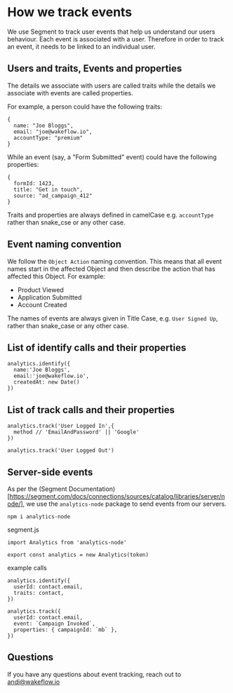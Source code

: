 # How we track events

We use Segment to track user events that help us understand our users behaviour. Each event is associated with a user. Therefore in order to track an event, it needs to be linked to an individual user.

## Users and traits, Events and properties

The details we associate with users are called traits while the details we associate with events are called properties.

For example, a person could have the following traits:

```
{
  name: "Joe Bloggs",
  email: "joe@wakeflow.io",
  accountType: "premium"
}
```

While an event (say, a "Form Submitted" event) could have the following properties:
```
{
  formId: 1423,
  title: "Get in touch",
  source: "ad_campaign_412"
}
```
Traits and properties are always defined in camelCase e.g. `accountType` rather than snake_cse or any other case.

## Event naming convention
We follow the `Object Action` naming convention. This means that all event names start in the affected Object and then describe the action that has affected this Object. For example:

- Product Viewed
- Application Submitted
- Account Created

The names of events are always given in Title Case, e.g. `User Signed Up`, rather than snake_case or any other case.

## List of identify calls and their properties
```
analytics.identify({
  name:'Joe Bloggs',
  email:'joe@wakeflow.io',
  createdAt: new Date()
})
```

## List of track calls and their properties
```
analytics.track('User Logged In',{
  method // 'EmailAndPassword' || 'Google'
})

analytics.track('User Logged Out')
```

## Server-side events
As per the (Segment Documentation)[https://segment.com/docs/connections/sources/catalog/libraries/server/node/], we use the `analytics-node` package to send events from our servers.

`npm i analytics-node`

segment.js
```
import Analytics from 'analytics-node'

export const analytics = new Analytics(token)
```

example calls
```
analytics.identify({
  userId: contact.email,
  traits: contact,
})

analytics.track({
  userId: contact.email,
  event: `Campaign Invoked`,
  properties: { campaignId: `mb` },
})
```


## Questions
If you have any questions about event tracking, reach out to andi@wakeflow.io
